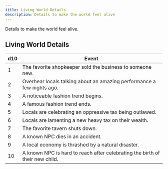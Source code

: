 ```yaml
---
title: Living World Details
description: Details to make the world feel alive
---
```


Details to make the world feel alive.

## Living World Details

| d10 | Event                                                                        |
| --- | ---------------------------------------------------------------------------- |
| 1   | The favorite shopkeeper sold the business to someone new.                    |
| 2   | Overhear locals talking about an amazing performance a few nights ago.       |
| 3   | A noticeable fashion trend begins.                                           |
| 4   | A famous fashion trend ends.                                                 |
| 5   | Locals are celebrating an oppressive tax being outlawed.                     |
| 6   | Locals are lamenting a new heavy tax on their wealth.                        |
| 7   | The favorite tavern shuts down.                                              |
| 8   | A known NPC dies in an accident.                                             |
| 9   | A local economy is thrashed by a natural disaster.                           |
| 10  | A known NPC is hard to reach after celebrating the birth of their new child. |